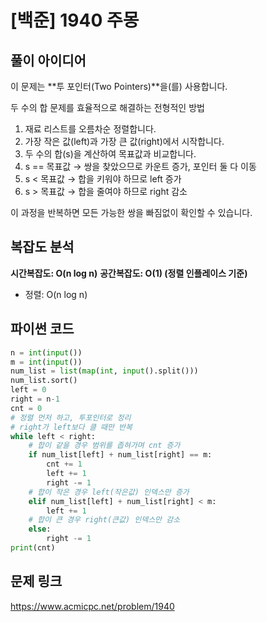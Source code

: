 # [백준] 1940 주몽

## 풀이 아이디어
이 문제는 **투 포인터(Two Pointers)**을(를) 사용합니다.

두 수의 합 문제를 효율적으로 해결하는 전형적인 방법

1. 재료 리스트를 오름차순 정렬합니다.
2. 가장 작은 값(left)과 가장 큰 값(right)에서 시작합니다.
3. 두 수의 합(s)을 계산하여 목표값과 비교합니다.
4. s == 목표값 → 쌍을 찾았으므로 카운트 증가, 포인터 둘 다 이동
5. s < 목표값 → 합을 키워야 하므로 left 증가
6. s > 목표값 → 합을 줄여야 하므로 right 감소

이 과정을 반복하면 모든 가능한 쌍을 빠짐없이 확인할 수 있습니다.

## 복잡도 분석
**시간복잡도: O(n log n)**
**공간복잡도: O(1) (정렬 인플레이스 기준)**
- 정렬: O(n log n)

## 파이썬 코드
```python
n = int(input())
m = int(input())
num_list = list(map(int, input().split()))
num_list.sort()
left = 0
right = n-1
cnt = 0
# 정렬 먼저 하고, 투포인터로 정리
# right가 left보다 클 때만 반복
while left < right:
    # 합이 같을 경우 범위를 좁혀가며 cnt 증가
    if num_list[left] + num_list[right] == m:
        cnt += 1
        left += 1
        right -= 1
    # 합이 작은 경우 left(작은값) 인덱스만 증가
    elif num_list[left] + num_list[right] < m:
        left += 1
    # 합이 큰 경우 right(큰값) 인덱스만 감소
    else:
        right -= 1
print(cnt)
```

## 문제 링크
https://www.acmicpc.net/problem/1940

